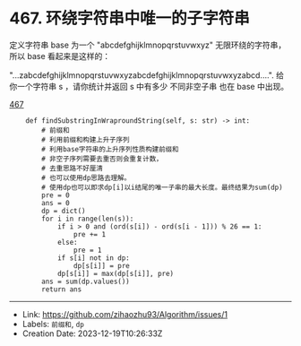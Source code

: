 # 467. 环绕字符串中唯一的子字符串

定义字符串 base 为一个 "abcdefghijklmnopqrstuvwxyz" 无限环绕的字符串，所以 base 看起来是这样的：

"...zabcdefghijklmnopqrstuvwxyzabcdefghijklmnopqrstuvwxyzabcd....".
给你一个字符串 s ，请你统计并返回 s 中有多少 不同非空子串 也在 base 中出现。

[467](https://leetcode.cn/problems/unique-substrings-in-wraparound-string/)

```
    def findSubstringInWraproundString(self, s: str) -> int:
        # 前缀和
        # 利用前缀和构建上升子序列
        # 利用base字符串的上升序列性质构建前缀和
        # 非空子序列需要去重否则会重复计数，
        # 去重思路不好厘清
        # 也可以使用dp思路去理解。
        # 使用dp也可以即求dp[i]以i结尾的唯一子串的最大长度。最终结果为sum(dp)
        pre = 0
        ans = 0
        dp = dict()
        for i in range(len(s)):
            if i > 0 and (ord(s[i]) - ord(s[i - 1])) % 26 == 1:
                pre += 1
            else:
                pre = 1
            if s[i] not in dp:
                dp[s[i]] = pre
            dp[s[i]] = max(dp[s[i]], pre)
        ans = sum(dp.values())
        return ans
```

---

* Link: https://github.com/zihaozhu93/Algorithm/issues/1
* Labels: `前缀和`, `dp`
* Creation Date: 2023-12-19T10:26:33Z
